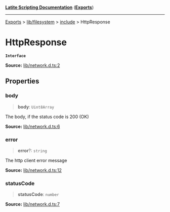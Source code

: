 [**Latite Scripting Documentation**](../../../../README.md) ([**Exports**](../../../../exports.md))

---

[Exports](../../../../exports.md) > [lib/filesystem](../../../index.md) > [include](../index.md) > HttpResponse

# HttpResponse

**`Interface`**

**Source:** [lib/network.d.ts:2](https://github.com/LatiteScripting/latitescripting.github.io/blob/1c6b44e/definitions/lib/network.d.ts#L2)

## Properties

### body

> **body**: `Uint8Array`

The body, if the status code is 200 (OK)

**Source:** [lib/network.d.ts:6](https://github.com/LatiteScripting/latitescripting.github.io/blob/1c6b44e/definitions/lib/network.d.ts#L6)

### error

> **error**?: `string`

The http client error message

**Source:** [lib/network.d.ts:12](https://github.com/LatiteScripting/latitescripting.github.io/blob/1c6b44e/definitions/lib/network.d.ts#L12)

### statusCode

> **statusCode**: `number`

**Source:** [lib/network.d.ts:7](https://github.com/LatiteScripting/latitescripting.github.io/blob/1c6b44e/definitions/lib/network.d.ts#L7)
